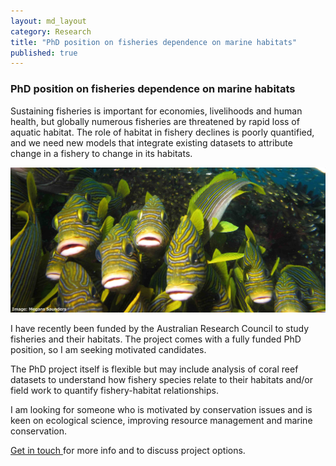 ```yaml
---
layout: md_layout
category: Research
title: "PhD position on fisheries dependence on marine habitats"
published: true  
---
```


### PhD position on fisheries dependence on marine habitats

Sustaining fisheries is important for economies, livelihoods and human health, but globally numerous fisheries are threatened by rapid loss of aquatic habitat. The role of habitat in fishery declines is poorly quantified, and we need new models that integrate existing datasets to attribute change in a fishery to change in its habitats.

<div class = "small_image">
<img src ="/Images/sweetlips.jpg" alt="Image" class="image_float"/>
</div>  

I have recently been funded by the Australian Research Council to study fisheries and their habitats. The project comes with a fully funded PhD position, so I am seeking motivated candidates.  

The PhD project itself is flexible but may include analysis of coral reef datasets to understand how fishery species relate to their habitats and/or field work to quantify fishery-habitat relationships.  

I am looking for someone who is motivated by conservation issues and is keen on ecological science, improving resource management and marine conservation.

<a href="mailto:chris.brown@griffith.edu.au"> Get in touch </a> for more info and to discuss project options.  
